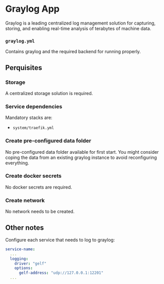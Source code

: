 # Graylog App

Graylog is a leading centralized log management solution for capturing, storing, and enabling real-time analysis of terabytes of machine data.

### `graylog.yml`
Contains graylog and the required backend for running properly.

## Perquisites
### Storage
A centralized storage solution is required.

### Service dependencies
Mandatory stacks are:
- `system/traefik.yml`

### Create pre-configured data folder
No pre-configured data folder available for first start. You might consider coping the data from an existing graylog instance to avoid reconfiguring everything.

### Create docker secrets
No docker secrets are required.

### Create network
No network needs to be created.

## Other notes
Configure each service that needs to log to graylog:

```yml
service-name:
  ...
  logging:
    driver: "gelf"
    options:
      gelf-address: "udp://127.0.0.1:12201"
  ...
```
